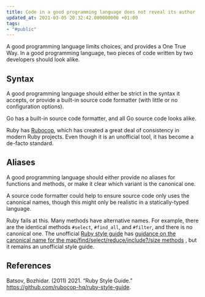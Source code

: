 ```yaml
---
title: Code in a good programming language does not reveal its author
updated_at: 2021-03-05 20:32:42.000000000 +01:00
tags:
- "#public"
---
```



A good programming language limits choices, and provides a One True Way. In a good programming language, two pieces of code written by two developers should look alike.

## Syntax
A good programming language should either be strict in the syntax it accepts, or provide a built-in source code formatter (with little or no configuration options).

Go has a built-in source code formatter, and all Go source code looks alike.

Ruby has [Rubocop](https://github.com/rubocop-hq/rubocop), which has created a great deal of consistency in modern Ruby projects. Even though it is an unofficial tool, it has become a de-facto standard.

## Aliases
A good programming language should either provide no aliases for functions and methods, or make it clear which variant is the canonical one.

A source code formatter could help to ensure source code only uses the canonical names, though this might only be realistic in a statically-typed language.

Ruby fails at this. Many methods have alternative names. For example, there are the identical methods `#select`, `#find_all`, and `#filter`, and there is no canonical one. The unofficial [Ruby style guide](https://github.com/rubocop-hq/ruby-style-guide) has [guidance on the canonical name for the map/find/select/reduce/include?/size methods](https://github.com/rubocop-hq/ruby-style-guide#map-find-select-reduce-include-size) , but it remains an unofficial style guide.

## References
Batsov, Bozhidar. (2011) 2021. “Ruby Style Guide.” https://github.com/rubocop-hq/ruby-style-guide.